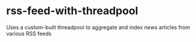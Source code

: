 # rss-feed-with-threadpool
Uses a custom-built threadpool to aggregate and index news articles from various RSS feeds
